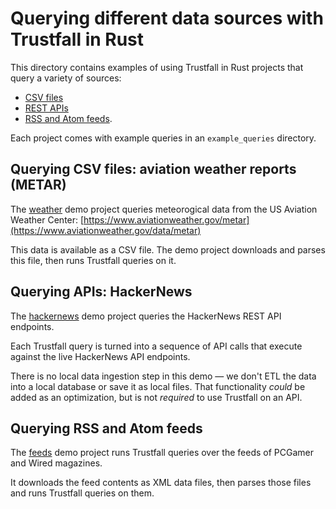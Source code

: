 # Querying different data sources with Trustfall in Rust

This directory contains examples of using Trustfall in Rust projects that query a variety of sources:
- [CSV files](#querying-csv-files-aviation-weather-reports-metar)
- [REST APIs](#querying-apis-hackernews)
- [RSS and Atom feeds](#querying-rss-and-atom-feeds).

Each project comes with example queries in an `example_queries` directory.

## Querying CSV files: aviation weather reports (METAR)

The [weather](weather/) demo project queries meteorogical data from the US Aviation Weather Center: [https://www.aviationweather.gov/metar](https://www.aviationweather.gov/data/metar)

This data is available as a CSV file. The demo project downloads and parses this file, then runs Trustfall queries on it.

## Querying APIs: HackerNews

The [hackernews](hackernews/) demo project queries the HackerNews REST API endpoints.

Each Trustfall query is turned into a sequence of API calls that execute against the live HackerNews API endpoints.

There is no local data ingestion step in this demo — we don't ETL the data into a local database or save it as local files. That functionality *could* be added as an optimization, but is not *required* to use Trustfall on an API.

## Querying RSS and Atom feeds

The [feeds](feeds/) demo project runs Trustfall queries over the feeds of PCGamer and Wired magazines.

It downloads the feed contents as XML data files, then parses those files and runs Trustfall queries on them.
